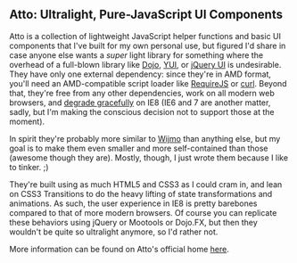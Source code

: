 Atto: Ultralight, Pure-JavaScript UI Components
--------------------------

Atto is a collection of lightweight JavaScript helper functions and basic UI components that I've built for my own personal use, but figured I'd share in case anyone else wants a *super* light library for something where the overhead of a full-blown library like [Dojo](http://dojotoolkit.com), [YUI](http://developer.yahoo.com/yui/), or [jQuery UI](http://jqueryui.com/) is undesirable. They have only one external dependency: since they're in AMD format, you'll need an AMD-compatible script loader like [RequireJS](http://requirejs.org/) or [curl](https://github.com/cujojs/curl). Beyond that, they're free from any other dependencies, work on all modern web browsers, and [degrade gracefully](http://en.wikipedia.org/wiki/Progressive_enhancement) on IE8 (IE6 and 7 are another matter, sadly, but I'm making the conscious decision not to support those at the moment).

In spirit they're probably more similar to [Wijmo](http://wijmo.com/widgets/) than anything else, but my goal is to make them even smaller and more self-contained than those (awesome though they are). Mostly, though, I just wrote them because I like to tinker. ;)

They're built using as much HTML5 and CSS3 as I could cram in, and lean on CSS3 Transitions to do the heavy lifting of state transformations and animations. As such, the user experience in IE8 is pretty barebones compared to that of more modern browsers. Of course you can replicate these behaviors using jQuery or Mootools or Dojo.FX, but then they wouldn't be quite so ultralight anymore, so I'd rather not.

More information can be found on Atto's official home [here](http://www.buyog.com/atto/).
